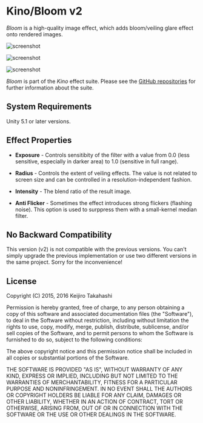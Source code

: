 Kino/Bloom v2
=============

*Bloom* is a high-quality image effect, which adds bloom/veiling glare effect
onto rendered images.

![screenshot](https://41.media.tumblr.com/d65affb0f4a7ca6e14ba5d6dd5628428/tumblr_o1i5rqBaYc1qio469o1_640.png)

![screenshot](https://36.media.tumblr.com/31261e8cf49c637ffcfdb4d86da41506/tumblr_o1i18y41DH1qio469o1_640.png)

![screenshot](https://36.media.tumblr.com/1f31745016c56f1976e9867eb5355b5e/tumblr_o1i18y41DH1qio469o2_640.png)

*Bloom* is part of the *Kino* effect suite. Please see the [GitHub
repositories][kino] for further information about the suite.

[kino]: https://github.com/search?q=kino+user%3Akeijiro&type=Repositories

System Requirements
-------------------

Unity 5.1 or later versions.

Effect Properties
-----------------

- **Exposure** - Controls sensitibity of the filter with a value from 0.0 (less
  sensitive, especially in darker area) to 1.0 (sensitive in full range).

- **Radius** - Controls the extent of veiling effects. The value is not related
  to screen size and can be controlled in a resolution-independent fashion.

- **Intensity** - The blend ratio of the result image.

- **Anti Flicker** - Sometimes the effect introduces strong flickers (flashing
  noise). This option is used to surppress them with a small-kernel median
  filter.

No Backward Compatibility
-------------------------

This version (v2) is not compatible with the previous versions. You can't simply
upgrade the previous implementation or use two different versions in the same
project. Sorry for the inconvenience!

License
-------

Copyright (C) 2015, 2016 Keijiro Takahashi

Permission is hereby granted, free of charge, to any person obtaining a copy of
this software and associated documentation files (the "Software"), to deal in
the Software without restriction, including without limitation the rights to
use, copy, modify, merge, publish, distribute, sublicense, and/or sell copies of
the Software, and to permit persons to whom the Software is furnished to do so,
subject to the following conditions:

The above copyright notice and this permission notice shall be included in all
copies or substantial portions of the Software.

THE SOFTWARE IS PROVIDED "AS IS", WITHOUT WARRANTY OF ANY KIND, EXPRESS OR
IMPLIED, INCLUDING BUT NOT LIMITED TO THE WARRANTIES OF MERCHANTABILITY, FITNESS
FOR A PARTICULAR PURPOSE AND NONINFRINGEMENT. IN NO EVENT SHALL THE AUTHORS OR
COPYRIGHT HOLDERS BE LIABLE FOR ANY CLAIM, DAMAGES OR OTHER LIABILITY, WHETHER
IN AN ACTION OF CONTRACT, TORT OR OTHERWISE, ARISING FROM, OUT OF OR IN
CONNECTION WITH THE SOFTWARE OR THE USE OR OTHER DEALINGS IN THE SOFTWARE.
